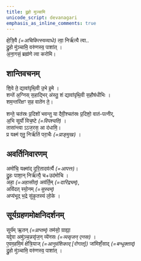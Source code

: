 ```yaml
---  
title: द्रुहो मुञ्चामि  
unicode_script: devanagari  
emphasis_as_inline_comments: true
---  
```


क्षे॒त्रि॒यै *(=अचिकित्स्यव्याधेः)* त्वा॒ निर्ऋ॑त्यै त्वा..  
द्रु॒हो मु॑ञ्चामि॒ वरु॑णस्य॒ पाशा॑त् ।  
अ॒ना॒गसं॒ ब्रह्म॑णे त्वा करोमि।  
  
  
## शान्तिवचनम्  
  
शि॒वे ते॒ द्यावा॑पृथि॒वी उ॒भे इ॒मे ।  
शन्ते॑ अ॒ग्निस् स॒हाद्भिर् अ॑स्तु॒ शं द्यावा॑पृथि॒वी स॒हौष॑धीभिः ।  
शम॒न्तरि॑क्षꣳ स॒ह वाते॑न ते॒।  
  
  
शन्ते॒ चत॑स्रः प्र॒दिशो॑ भवन्तु या दैवी॒श्चत॑स्रः प्र॒दिशो॒ वात॑-पत्नीर्,  
अ॒भि सूर्यो॑ विच॒ष्टे *(=विपश्यति)* ।  
तासा॑न्त्वा ऽऽज॒रस॒ आ द॑धामि॒।  
प्र यक्ष्म॑ एतु॒ निर्ऋ॑तिं परा॒चैः *(=प्राङ्मुखः)* ।  
  
## अवर्तिनिवारणम्  
  
अमो॑चि॒ यक्ष्मा॑द् दुरि॒तादव॑र्त्यै *(=आपत्तः)*।  
द्रु॒हः पाशा॒न् निर्ऋ॑त्यै॒ च+उद॑मोचि ।  
अहा॒ *(=अहासीत्)* अव॑र्ति॒म् *(=दारिद्र्यम्)*,  
अवि॑दत् स्यो॒नम् *(=सुस्वम्)*  
अप्य॑भूद् भ॒द्रे सु॑कृ॒तस्य॑ लो॒के ।  
  
## सूर्यग्रहणमोक्षनिदर्शनम्  
  
सूर्य॑म् ऋ॒तन् *(=प्राप्तम्)* तम॑सो॒ ग्राह्या॒  
यद्दे॒वा अमु॑ञ्च॒न्नसृ॑ज॒न् व्ये॑नसः *(=व्यसृजन् एनसः)* ।  
ए॒वम॒हमि॒मं क्षे॑त्रि॒याज् *(=आनुवंशिकाद् [रोगात्])* जा॑मिशँ॒साद् *(=बन्धूक्ताद्)*  
द्रु॒हो मु॑ञ्चामि॒ वरु॑णस्य॒ पाशा॑त् । 